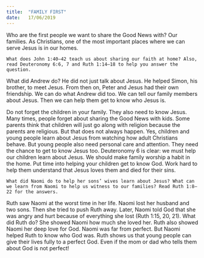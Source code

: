 ```yaml
---
title:  "FAMILY FIRST"
date:   17/06/2019
---
```


Who are the first people we want to share the Good News with? Our families. As Christians, one of the most important places where we can serve Jesus is in our homes.

`What does John 1:40–42 teach us about sharing our faith at home? Also, read Deuteronomy 6:6, 7 and Ruth 1:14–18 to help you answer the question.`

What did Andrew do? He did not just talk about Jesus. He helped Simon, his brother, to meet Jesus. From then on, Peter and Jesus had their own friendship. We can do what Andrew did too. We can tell our family members about Jesus. Then we can help them get to know who Jesus is. 

Do not forget the children in your family. They also need to know Jesus. Many times, people forget about sharing the Good News with kids. Some parents think that children will just go along with religion because the parents are religious. But that does not always happen. Yes, children and young people learn about Jesus from watching how adult Christians behave. But young people also need personal care and attention. They need the chance to get to know Jesus too. Deuteronomy 6 is clear: we must help our children learn about Jesus. We should make family worship a habit in the home. Put time into helping your children get to know God. Work hard to help them understand that Jesus loves them and died for their sins.

`What did Naomi do to help her sons’ wives learn about Jesus? What can we learn from Naomi to help us witness to our families? Read Ruth 1:8–22 for the answers.`

Ruth saw Naomi at the worst time in her life. Naomi lost her husband and two sons. Then she tried to push Ruth away. Later, Naomi told God that she was angry and hurt because of everything she lost (Ruth 1:15, 20, 21). What did Ruth do? She showed Naomi how much she loved her. Ruth also showed Naomi her deep love for God. Naomi was far from perfect. But Naomi helped Ruth to know who God was. Ruth shows us that young people can give their lives fully to a perfect God. Even if the mom or dad who tells them about God is not perfect!